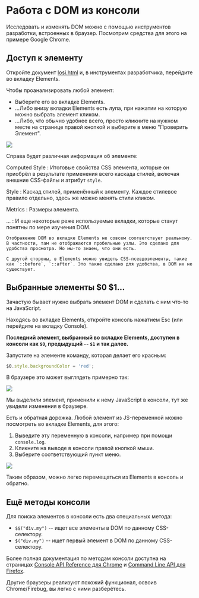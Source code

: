 # Работа с DOM из консоли

Исследовать и изменять DOM можно с помощью инструментов разработки, встроенных в браузер. Посмотрим средства для этого на примере Google Chrome.

## Доступ к элементу

Откройте документ [losi.html](losi.html) и, в инструментах разработчика, перейдите во вкладку Elements.

Чтобы проанализировать любой элемент:

- Выберите его во вкладке Elements.
- ...Либо внизу вкладки Elements есть лупа, при нажатии на которую можно выбрать элемент кликом.
- ...Либо, что обычно удобнее всего, просто кликните на нужном месте на странице правой кнопкой и выберите в меню "Проверить Элемент".

![](1.png)

Справа будет различная информация об элементе:

Computed Style
: Итоговые свойства CSS элемента, которые он приобрёл в результате применения всего каскада стилей, включая внешние CSS-файлы и атрибут `style`.

Style
: Каскад стилей, применённый к элементу. Каждое стилевое правило отдельно, здесь же можно менять стили кликом.

Metrics
: Размеры элемента.

...
: И еще некоторые реже используемые вкладки, которые станут понятны по мере изучения DOM.

```warn header="DOM в Elements не совсем соответствует реальному"
Отображение DOM во вкладке Elements не совсем соответствует реальному. В частности, там не отображаются пробельные узлы. Это сделано для удобства просмотра. Но мы-то знаем, что они есть.

С другой стороны, в Elements можно увидеть CSS-псевдоэлементы, такие как `::before`, `::after`. Это также сделано для удобства, в DOM их не существует.
```

## Выбранные элементы $0 $1...

Зачастую бывает нужно выбрать элемент DOM и сделать с ним что-то на JavaScript.

Находясь во вкладке Elements, откройте консоль нажатием Esc (или перейдите на вкладку Console).

**Последний элемент, выбранный во вкладке Elements, доступен в консоли как `$0`, предыдущий -- `$1` и так далее.**

Запустите на элементе команду, которая делает его красным:

```js
$0.style.backgroundColor = 'red';
```

В браузере это может выглядеть примерно так:

![](2.png)

Мы выделили элемент, применили к нему JavaScript в консоли, тут же увидели изменения в браузере.

Есть и обратная дорожка. Любой элемент из JS-переменной можно посмотреть во вкладке Elements, для этого:

1. Выведите эту переменную в консоли, например при помощи `console.log`.
2. Кликните на выводе в консоли правой кнопкой мыши.
3. Выберите соответствующий пункт меню.

![](3.png)

Таким образом, можно легко перемещаться из Elements в консоль и обратно.

## Ещё методы консоли

Для поиска элементов в консоли есть два специальных метода:

- `$$("div.my")` -- ищет все элементы в DOM по данному CSS-селектору.
- `$("div.my")` -- ищет первый элемент в DOM по данному CSS-селектору.

Более полная документация по методам консоли доступна на страницах [Console API Reference для Chrome](https://developers.google.com/web/tools/chrome-devtools/debug/console/console-reference) и [Command Line API для Firefox](https://developer.mozilla.org/ru/docs/Tools/Web_Console).

Другие браузеры реализуют похожий функционал, освоив Chrome/Firebug, вы легко с ними разберётесь.
